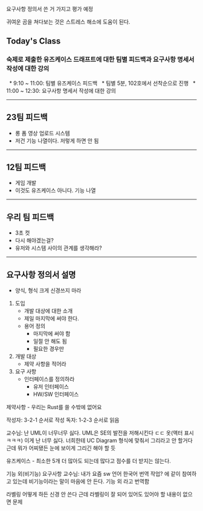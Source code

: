 요구사항 정의서 쓴 거 가지고 평가 예정


귀여운 곰을 쳐다보는 것은 스트레스 해소에 도움이 된다.

## Today's Class
### 숙제로 제출한 유즈케이스 드래프트에 대한 팀별 피드백과 요구사항 명세서 작성에 대한 강의 
  * 9:10 ~ 11:00: 팀별 유즈케이스 피드백 
	  * 팀별 5분, 102호에서 선착순으로 진행
  * 11:00 ~ 12:30: 요구사항 명세서 작성에 대한 강의

---
## 23팀 피드백
- 롱 폼 영상 업로드 시스템
- 저건 기능 나열이다. 저렇게 하면 안 됨

---
## 12팀 피드백
- 게임 개발
- 이것도 유즈케이스 아니다. 기능 나열

---
## 우리 팀 피드백
- 3초 컷
- 다시 해야겠는걸?
- 유저와 시스템 사이의 관계를 생각해라?

---
## 요구사항 정의서 설명
- 양식, 형식 크게 신경쓰지 마라

1. 도입
	- 개발 대상에 대한 소개
	- 제일 마지막에 써야 한다.
	- 용어 정의
		- 마지막에 써야 함
		- 일절 안 해도 됨
		- 필요한 경우만
2. 개발 대상
	- 제약 사항을 적어라
3. 요구 사항
	- 인터페이스를 정의하라
		- 유저 인터페이스
		- HW/SW 인터페이스

제약사항 - 우리는 Rust를 쓸 수밖에 없어요

작성자: 3-2-1 순서로 작성
독자: 1-2-3 순서로 읽음

교수님: 난 UML이 너무너무 싫다. UML은 SE의 발전을 저해시킨다 ㄷㄷ
옷(액터 표시 ㅋㅋㅋ) 이게 난 너무 싫다.
너희한테 UC Diagram 형식에 맞춰서 그리라고 안 할거다
근데 뭐가 어찌됐든 눈에 보이게 그리긴 해야 할 듯

유즈케이스 - 최소한 5개
더 많아도 되는데 많다고 점수를 더 받지는 않는다.

기능 외(비기능) 요구사항
교수님: 내가 요즘 sw 언어 한국어 번역 작업? 에 같이 참여하고 있는데
비기능이라는 말이 마음에 안 든다. 기능 외 라고 번역함

라벨링 어떻게 하든 신경 안 쓴다
근데 라벨링이 잘 되어 있어도 있어야 할 내용이 없으면 문제